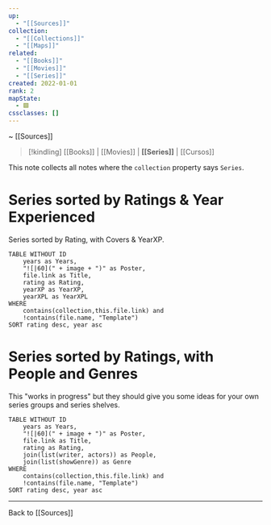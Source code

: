 ```yaml
---
up:
  - "[[Sources]]"
collection:
  - "[[Collections]]"
  - "[[Maps]]"
related:
  - "[[Books]]"
  - "[[Movies]]"
  - "[[Series]]"
created: 2022-01-01
rank: 2
mapState:
  - 🟩
cssclasses: []
---
```

~ [[Sources]]

> [!kindling] [[Books]] | [[Movies]] | **[[Series]]** | [[Cursos]] 

This note collects all notes where the `collection` property says `Series`.

# Series sorted by Ratings & Year Experienced

Series sorted by Rating, with Covers & YearXP.

```dataview
TABLE WITHOUT ID
	years as Years,
	"![|60](" + image + ")" as Poster,
	file.link as Title,
	rating as Rating,
	yearXP as YearXP,
	yearXPL as YearXPL
WHERE
	contains(collection,this.file.link) and
	!contains(file.name, "Template")
SORT rating desc, year asc
```

# Series sorted by Ratings, with People and Genres

This "works in progress" but they should give you some ideas for your own series groups and series shelves.
```dataview
TABLE WITHOUT ID
	years as Years,
	"![|60](" + image + ")" as Poster,
	file.link as Title,
	rating as Rating,
	join(list(writer, actors)) as People,
	join(list(showGenre)) as Genre
WHERE
	contains(collection,this.file.link) and
	!contains(file.name, "Template")
SORT rating desc, year asc
```

---

Back to [[Sources]] 